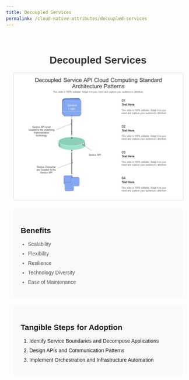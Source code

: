 ```yaml
---
title: Decoupled Services
permalink: /cloud-native-attributes/decoupled-services
---
```


<style>
  body {
    font-family: Arial, sans-serif;
  }

  .container {
    max-width: 800px;
    margin: 0 auto;
    padding: 20px;
    padding-bottom: 50px;
  }

  h1 {
    text-align: center;
    color: #333;
  }

  img {
    display: block;
    margin: 0 auto;
    max-width: 100%;
    height: auto;
    border: 1px solid #ddd;
    border-radius: 5px;
    margin-bottom: 20px;
  }

  p {
    line-height: 1.6;
    color: #555;
  }

  ul {
    padding-left: 20px;
    color: #555;
  }

  li {
    margin-bottom: 10px;
  }

  .benefits {
    background-color: #f9f9f9;
    padding: 20px;
    border-radius: 5px;
    margin-bottom: 20px;
  }

  .how-to-adopt {
    background-color: #f9f9f9;
    padding: 20px;
    border-radius: 5px;
    margin-bottom: 20px;
  }
</style>

<body>
  <div class="container">
    <h1>Decoupled Services</h1>
    <img src="/pictures/decoupled.jpg" alt="Decoupled Services Image">
    <div class="benefits">
      <h2>Benefits</h2>
      <ul>
        <li>Scalability</li>
        <li>Flexibility</li>
        <li>Resilience</li>
        <li>Technology Diversity</li>
        <li>Ease of Maintenance</li>
      </ul>
    </div>
    <div class="how-to-adopt">
      <h2>Tangible Steps for Adoption</h2>
      <ol>
        <li>Identify Service Boundaries and Decompose Applications</li>
        <li>Design APIs and Communication Patterns</li>
        <li>Implement Orchestration and Infrastructure Automation</li>
      </ol>
    </div>
  </div>
</body>
